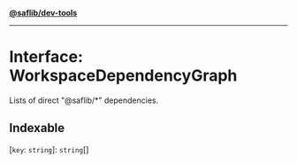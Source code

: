 [**@saflib/dev-tools**](../index.md)

---

# Interface: WorkspaceDependencyGraph

Lists of direct "@saflib/\*" dependencies.

## Indexable

\[`key`: `string`\]: `string`[]
